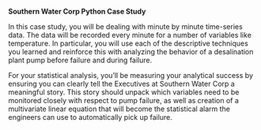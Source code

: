   **Southern Water Corp Python Case Study**

In this case study, you will be dealing with minute by minute time-series data. The data
will be recorded every minute for a number of variables like temperature. In particular,
you will use each of the descriptive techniques you learned and reinforce this with
analyzing the behavior of a desalination plant pump before failure and during failure.

For your statistical analysis, you’ll be measuring your analytical
success by ensuring you can clearly tell the Executives at Southern Water Corp a
meaningful story. This story should unpack which variables need to be monitored closely
with respect to pump failure, as well as creation of a multivariate linear equation that will
become the statistical alarm the engineers can use to automatically pick up failure.
